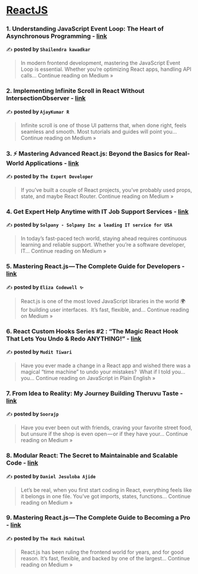 
<h1><a href=https://medium.com/tag/reactjs/recommended target="_blank" rel="noopener noreferrer">ReactJS</a></h1>
<h3>1.  Understanding JavaScript Event Loop: The Heart of Asynchronous Programming - <a href="https://medium.com/@shailendrakawadkar/understanding-javascript-event-loop-the-heart-of-asynchronous-programming-068cfa1abe1b?source=rss------reactjs-5" target="_blank" rel="noopener noreferrer">link</a></h3>

✍️ **posted by `Shailendra kawadkar`**

<blockquote>In modern frontend development, mastering the JavaScript Event Loop is essential. Whether you’re optimizing React apps, handling API calls…
Continue reading on Medium »</blockquote>

<h3>2. Implementing Infinite Scroll in React Without IntersectionObserver - <a href="https://medium.com/@ajayrne/implementing-infinite-scroll-in-react-without-intersectionobserver-afbf0fe45417?source=rss------reactjs-5" target="_blank" rel="noopener noreferrer">link</a></h3>

✍️ **posted by `AjayKumar R`**

<blockquote>Infinite scroll is one of those UI patterns that, when done right, feels seamless and smooth. Most tutorials and guides will point you…
Continue reading on Medium »</blockquote>

<h3>3. ⚡ Mastering Advanced React.js: Beyond  the Basics for Real-World Applications  - <a href="https://the-expert-developer.medium.com/mastering-advanced-react-js-beyond-the-basics-for-real-world-applications-5d9847947b62?source=rss------reactjs-5" target="_blank" rel="noopener noreferrer">link</a></h3>

✍️ **posted by `The Expert Developer`**

<blockquote>If you’ve built a couple of React projects, you’ve probably used props, state, and maybe React Router.
Continue reading on Medium »</blockquote>

<h3>4. Get Expert Help Anytime with IT Job Support Services - <a href="https://medium.com/@walmartpro54/get-expert-help-anytime-with-it-job-support-services-5218cabf5c9e?source=rss------reactjs-5" target="_blank" rel="noopener noreferrer">link</a></h3>

✍️ **posted by `Solpany - Solpany Inc a leading IT service for USA`**

<blockquote>In today’s fast-paced tech world, staying ahead requires continuous learning and reliable support. Whether you’re a software developer, IT…
Continue reading on Medium »</blockquote>

<h3>5.  Mastering React.js — The Complete Guide for Developers - <a href="https://medium.com/@TheEliza/mastering-react-js-the-complete-guide-for-developers-3ec848b05935?source=rss------reactjs-5" target="_blank" rel="noopener noreferrer">link</a></h3>

✍️ **posted by `Eliza Codewell ✨`**

<blockquote>React.js is one of the most loved JavaScript libraries in the world 🌍 for building user interfaces.
 It’s fast, flexible, and…
Continue reading on Medium »</blockquote>

<h3>6. React Custom Hooks Series #2 :  “The Magic React Hook That Lets You Undo & Redo ANYTHING!” - <a href="https://javascript.plainenglish.io/react-custom-hooks-series-2-the-magic-react-hook-that-lets-you-undo-redo-anything-055951df150d?source=rss------reactjs-5" target="_blank" rel="noopener noreferrer">link</a></h3>

✍️ **posted by `Mudit Tiwari`**

<blockquote>Have you ever made a change in a React app and wished there was a magical “time machine” to undo your mistakes?
 What if I told you… you…
Continue reading on JavaScript in Plain English »</blockquote>

<h3>7. From Idea to Reality: My Journey Building Theruvu Taste  - <a href="https://medium.com/@soorajp2002/from-idea-to-reality-my-journey-building-theruvu-taste-fa3758631e97?source=rss------reactjs-5" target="_blank" rel="noopener noreferrer">link</a></h3>

✍️ **posted by `Soorajp`**

<blockquote>Have you ever been out with friends, craving your favorite street food, but unsure if the shop is even open — or if they have your…
Continue reading on Medium »</blockquote>

<h3>8. Modular React: The Secret to Maintainable and Scalable Code - <a href="https://medium.com/@kamidandokku/modular-react-the-secret-to-maintainable-and-scalable-code-2adc8bbd1ed7?source=rss------reactjs-5" target="_blank" rel="noopener noreferrer">link</a></h3>

✍️ **posted by `Daniel Jesuloba Ajide`**

<blockquote>Let’s be real, when you first start coding in React, everything feels like it belongs in one file. You’ve got imports, states, functions…
Continue reading on Medium »</blockquote>

<h3>9.  Mastering React.js — The Complete Guide to Becoming a Pro - <a href="https://medium.com/@theHackHabitual/mastering-react-js-the-complete-guide-to-becoming-a-pro-ade846e857e8?source=rss------reactjs-5" target="_blank" rel="noopener noreferrer">link</a></h3>

✍️ **posted by `The Hack Habitual`**

<blockquote>React.js has been ruling the frontend world for years, and for good reason. It’s fast, flexible, and backed by one of the largest…
Continue reading on Medium »</blockquote>

